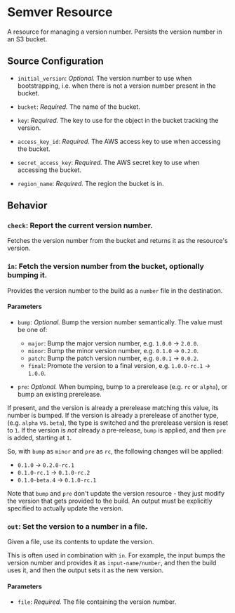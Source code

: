 # Semver Resource

A resource for managing a version number. Persists the version number in an
S3 bucket.


## Source Configuration

* `initial_version`: *Optional.* The version number to use when
bootstrapping, i.e. when there is not a version number present in the bucket.

* `bucket`: *Required.* The name of the bucket.

* `key`: *Required.* The key to use for the object in the bucket tracking
the version.

* `access_key_id`: *Required.* The AWS access key to use when accessing the
bucket.

* `secret_access_key`: *Required.* The AWS secret key to use when accessing
the bucket.

* `region_name`: *Required.* The region the bucket is in.


## Behavior

### `check`: Report the current version number.

Fetches the version number from the bucket and returns it as the resource's
version.


### `in`: Fetch the version number from the bucket, optionally bumping it.

Provides the version number to the build as a `number` file in the destination.

#### Parameters

* `bump`: *Optional.* Bump the version number semantically. The value must
be one of:

  * `major`: Bump the major version number, e.g. `1.0.0` -> `2.0.0`.
  * `minor`: Bump the minor version number, e.g. `0.1.0` -> `0.2.0`.
  * `patch`: Bump the patch version number, e.g. `0.0.1` -> `0.0.2`.
  * `final`: Promote the version to a final version, e.g. `1.0.0-rc.1` -> `1.0.0`.


* `pre`: *Optional.* When bumping, bump to a prerelease (e.g. `rc` or
`alpha`), or bump an existing prerelease.

 If present, and the version is already a prerelease matching this value,
its number is bumped. If the version is already a prerelease of another
type, (e.g. `alpha` vs. `beta`), the type is switched and the prerelease
version is reset to `1`. If the version is *not* already a pre-release,
`bump` is applied, and then `pre` is added, starting at `1`.

So, with `bump` as `minor` and `pre` as `rc`, the following changes will be
applied:

* `0.1.0` -> `0.2.0-rc.1`
* `0.1.0-rc.1` -> `0.1.0-rc.2`
* `0.1.0-beta.4` -> `0.1.0-rc.1`

Note that `bump` and `pre` don't update the version resource - they just
modify the version that gets provided to the build. An output must be
explicitly specified to actually update the version.


### `out`: Set the version to a number in a file.

Given a file, use its contents to update the version.

This is often used in combination with `in`. For example, the input bumps
the version number and provides it as `input-name/number`, and then the
build uses it, and then the output sets it as the new version.

#### Parameters

* `file`: *Required.* The file containing the version number.
